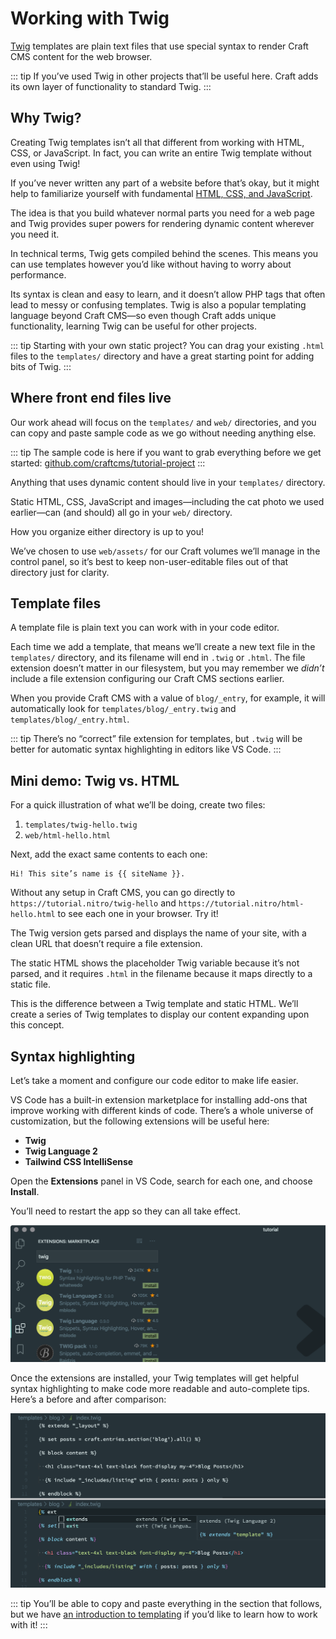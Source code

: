# Working with Twig

[Twig](https://twig.symfony.com/doc/3.x/templates.html) templates are plain text files that use special syntax to render Craft CMS content for the web browser.

::: tip
If you’ve used Twig in other projects that’ll be useful here. Craft adds its own layer of functionality to standard Twig.
:::

## Why Twig?

Creating Twig templates isn’t all that different from working with HTML, CSS, or JavaScript. In fact, you can write an entire Twig template without even using Twig!

If you’ve never written any part of a website before that’s okay, but it might help to familiarize yourself with fundamental [HTML, CSS, and JavaScript](https://developer.mozilla.org/en-US/docs/Web/Guide/Introduction_to_Web_development).

The idea is that you build whatever normal parts you need for a web page and Twig provides super powers for rendering dynamic content wherever you need it.

In technical terms, Twig gets compiled behind the scenes. This means you can use templates however you’d like without having to worry about performance.

Its syntax is clean and easy to learn, and it doesn’t allow PHP tags that often lead to messy or confusing templates. Twig is also a popular templating language beyond Craft CMS—so even though Craft adds unique functionality, learning Twig can be useful for other projects.

::: tip
Starting with your own static project? You can drag your existing `.html` files to the `templates/` directory and have a great starting point for adding bits of Twig.
:::

## Where front end files live

Our work ahead will focus on the `templates/` and `web/` directories, and you can copy and paste sample code as we go without needing anything else.

::: tip
The sample code is here if you want to grab everything before we get started: [github.com/craftcms/tutorial-project](https://github.com/craftcms/tutorial-project)
:::

Anything that uses dynamic content should live in your `templates/` directory.

Static HTML, CSS, JavaScript and images—including the cat photo we used earlier—can (and should) all go in your `web/` directory.

How you organize either directory is up to you!

We’ve chosen to use `web/assets/` for our Craft volumes we’ll manage in the control panel, so it’s best to keep non-user-editable files out of that directory just for clarity.

## Template files

A template file is plain text you can work with in your code editor.

Each time we add a template, that means we’ll create a new text file in the `templates/` directory, and its filename will end in `.twig` or `.html`. The file extension doesn’t matter in our filesystem, but you may remember we _didn’t_ include a file extension configuring our Craft CMS sections earlier.

When you provide Craft CMS with a value of `blog/_entry`, for example, it will automatically look for `templates/blog/_entry.twig` and `templates/blog/_entry.html`.

::: tip
There’s no “correct” file extension for templates, but `.twig` will be better for automatic syntax highlighting in editors like VS Code.
:::

## Mini demo: Twig vs. HTML

For a quick illustration of what we’ll be doing, create two files: 

1. `templates/twig-hello.twig`
2. `web/html-hello.html`

Next, add the exact same contents to each one:

```twig
Hi! This site’s name is {{ siteName }}.
```

Without any setup in Craft CMS, you can go directly to `https://tutorial.nitro/twig-hello` and `https://tutorial.nitro/html-hello.html` to see each one in your browser. Try it!

The Twig version gets parsed and displays the name of your site, with a clean URL that doesn’t require a file extension.

The static HTML shows the placeholder Twig variable because it’s not parsed, and it requires `.html` in the filename because it maps directly to a static file.

This is the difference between a Twig template and static HTML. We’ll create a series of Twig templates to display our content expanding upon this concept.

## Syntax highlighting

Let’s take a moment and configure our code editor to make life easier.

VS Code has a built-in extension marketplace for installing add-ons that improve working with different kinds of code. There’s a whole universe of customization, but the following extensions will be useful here:

- **Twig**
- **Twig Language 2**
- **Tailwind CSS IntelliSense**

Open the **Extensions** panel in VS Code, search for each one, and choose **Install**.

You’ll need to restart the app so they can all take effect.

![](../images/vs-code-extension-pane.png)

Once the extensions are installed, your Twig templates will get helpful syntax highlighting to make code more readable and auto-complete tips. Here’s a before and after comparison:

![](../images/vs-code-extensions.png)

::: tip
You’ll be able to copy and paste everything in the section that follows, but we have [an introduction to templating](/3.x/dev/twig-primer.md) if you’d like to learn how to work with it!
:::
